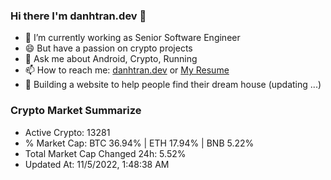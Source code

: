 ### Hi there I'm danhtran.dev 👋

- 🔭 I’m currently working as Senior Software Engineer
- 😄 But have a passion on crypto projects
- 💬 Ask me about Android, Crypto, Running 
- 📫 How to reach me: <a href="https://danhtran.dev" target="_blank">danhtran.dev</a> or <a href="Dan-Resume.pdf" target="_blank">My Resume</a>
- 🌱 Building a website to help people find their dream house (updating ...)

### Crypto Market Summarize
- Active Crypto: 13281
- % Market Cap: BTC 36.94% | ETH 17.94% | BNB 5.22%
- Total Market Cap Changed 24h: 5.52%
- Updated At: 11/5/2022, 1:48:38 AM
